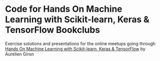# Code for Hands On Machine Learning with Scikit-learn, Keras & TensorFlow Bookclubs

Exercise solutions and presentations for the online meetups going through [Hands On Machine Learning with Scikit-learn, Keras & TensorFlow](https://www.oreilly.com/library/view/hands-on-machine-learning/9781492032632/) by Aurelien Giron
